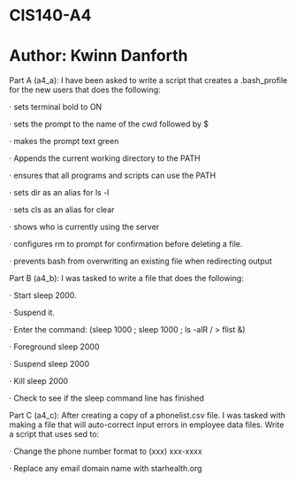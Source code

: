 # CIS140-A4
# Author: Kwinn Danforth

Part A (a4_a):
I have been asked to write a script that creates a .bash_profile for the new users that does the following:

· sets terminal bold to ON

· sets the prompt to the name of the cwd followed by $

· makes the prompt text green

· Appends the current working directory to the PATH

· ensures that all programs and scripts can use the PATH

· sets dir as an alias for ls -l

· sets cls as an alias for clear

· shows who is currently using the server

· configures rm to prompt for confirmation before deleting a file.

· prevents bash from overwriting an existing file when redirecting output


Part B (a4_b):
I was tasked to write a file that does the following:

· Start sleep 2000.

· Suspend it.

· Enter the command: (sleep 1000 ; sleep 1000 ; ls -alR / > flist &)

· Foreground sleep 2000

· Suspend sleep 2000

· Kill sleep 2000

· Check to see if the sleep command line has finished

Part C (a4_c):
After creating a copy of a phonelist.csv file. I was tasked with making a file that will auto-correct input errors in employee data files. Write a script that uses sed to:

· Change the phone number format to (xxx) xxx-xxxx

· Replace any email domain name with starhealth.org
